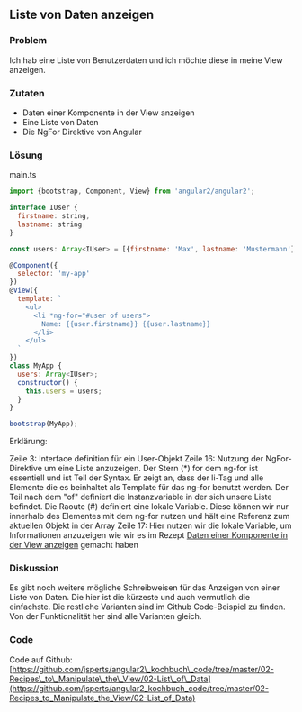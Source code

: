 ## Liste von Daten anzeigen

### Problem

Ich hab eine Liste von Benutzerdaten und ich möchte diese in meine View anzeigen.

### Zutaten
* Daten einer Komponente in der View anzeigen
* Eine Liste von Daten
* Die NgFor Direktive von Angular

### Lösung

main.ts
```js
import {bootstrap, Component, View} from 'angular2/angular2';

interface IUser {
  firstname: string,
  lastname: string
}

const users: Array<IUser> = [{firstname: 'Max', lastname: 'Mustermann'}, {firstname: 'John', lastname: 'Doe'}];

@Component({
  selector: 'my-app'
})
@View({
  template: `
    <ul>
      <li *ng-for="#user of users">
        Name: {{user.firstname}} {{user.lastname}}
      </li>
    </ul>
  `
})
class MyApp {
  users: Array<IUser>;
  constructor() {
    this.users = users;
  }
}

bootstrap(MyApp);
```

Erklärung:

Zeile 3: Interface definition für ein User-Objekt
Zeile 16: Nutzung der NgFor-Direktive um eine Liste anzuzeigen. Der Stern (\*) for dem ng-for ist essentiell und ist Teil der Syntax. Er zeigt an, dass der li-Tag und alle Elemente die es beinhaltet als Template für das ng-for benutzt werden. Der Teil nach dem "of" definiert die Instanzvariable in der sich unsere Liste befindet. Die Raoute (#) definiert eine lokale Variable. Diese können wir nur innerhalb des Elementes mit dem ng-for nutzen und hält eine Referenz zum aktuellen Objekt in der Array
Zeile 17: Hier nutzen wir die lokale Variable, um Informationen anzuzeigen wie wir es im Rezept [Daten einer Komponente in der View anzeigen](#display_component_data) gemacht haben

### Diskussion

Es gibt noch weitere mögliche Schreibweisen für das Anzeigen von einer Liste von Daten. Die hier ist die kürzeste und auch vermutlich die einfachste. Die restliche Varianten sind im Github Code-Beispiel zu finden. Von der Funktionalität her sind alle Varianten gleich.

### Code

Code auf Github: [https://github.com/jsperts/angular2\_kochbuch\_code/tree/master/02-Recipes\_to\_Manipulate\_the\_View/02-List\_of\_Data](https://github.com/jsperts/angular2_kochbuch_code/tree/master/02-Recipes_to_Manipulate_the_View/02-List_of_Data)

